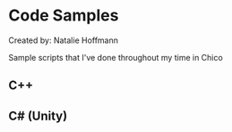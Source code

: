 # Code Samples
Created by: Natalie Hoffmann

Sample scripts that I've done throughout my time in Chico

## C++



## C# (Unity)
